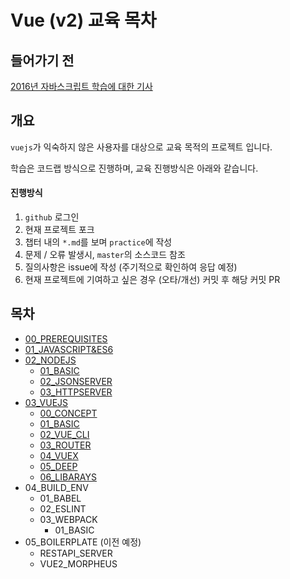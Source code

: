 # Vue (v2) 교육 목차

## 들어가기 전

[2016년 자바스크립트 학습에 대한 기사](https://hackernoon.com/how-it-feels-to-learn-javascript-in-2016-d3a717dd577f)

## 개요

`vuejs`가 익숙하지 않은 사용자를 대상으로 교육 목적의 프로젝트 입니다.

학습은 코드랩 방식으로 진행하며, 교육 진행방식은 아래와 같습니다.

#### 진행방식

1. `github` 로그인
2. 현재 프로젝트 포크
3. 챕터 내의 `*.md`를 보며 `practice`에 작성
4. 문제 / 오류 발생시, `master`의 소스코드 참조
5. 질의사항은 issue에 작성 (주기적으로 확인하여 응답 예정)
6. 현재 프로젝트에 기여하고 싶은 경우 (오타/개선) 커밋 후 해당 커밋 PR

## 목차

- [00_PREREQUISITES](https://github.com/yb-k/edu-codelab/tree/main/00_PREREQUISITES)
- [01_JAVASCRIPT&ES6](https://github.com/yb-k/edu-codelab/tree/main/01_JAVASCRIPT%26ES6)
- [02_NODEJS](https://github.com/yb-k/edu-codelab/tree/main/02_NODEJS)
  - [01_BASIC](https://github.com/yb-k/edu-codelab/tree/main/02_NODEJS/01_BASIC)
  - [02_JSONSERVER](https://github.com/yb-k/edu-codelab/tree/main/02_NODEJS/02_JSONSERVER)
  - [03_HTTPSERVER](https://github.com/yb-k/edu-codelab/tree/main/02_NODEJS/03_HTTPSERVER)
- [03_VUEJS](https://github.com/yb-k/edu-codelab/tree/main/03_VUEJS)
  - [00_CONCEPT](https://github.com/yb-k/edu-codelab/tree/main/03_VUEJS/00_CONCEPT)
  - [01_BASIC](https://github.com/yb-k/edu-codelab/tree/main/03_VUEJS/01_BASIC)
  - [02_VUE_CLI](https://github.com/yb-k/edu-codelab/tree/main/03_VUEJS/02_VUE_CLI)
  - [03_ROUTER](https://github.com/yb-k/edu-codelab/tree/main/03_VUEJS/03_ROUTER)
  - [04_VUEX](https://github.com/yb-k/edu-codelab/tree/main/03_VUEJS/04_VUEX)
  - [05_DEEP](https://github.com/yb-k/edu-codelab/tree/main/03_VUEJS/05_DEEP)
  - [06_LIBARAYS](https://github.com/yb-k/edu-codelab/tree/main/03_VUEJS/06_LIBARAYS)
- 04_BUILD_ENV
  - 01_BABEL
  - 02_ESLINT
  - 03_WEBPACK
    - 01_BASIC
- 05_BOILERPLATE (이전 예정)
  - RESTAPI_SERVER
  - VUE2_MORPHEUS
